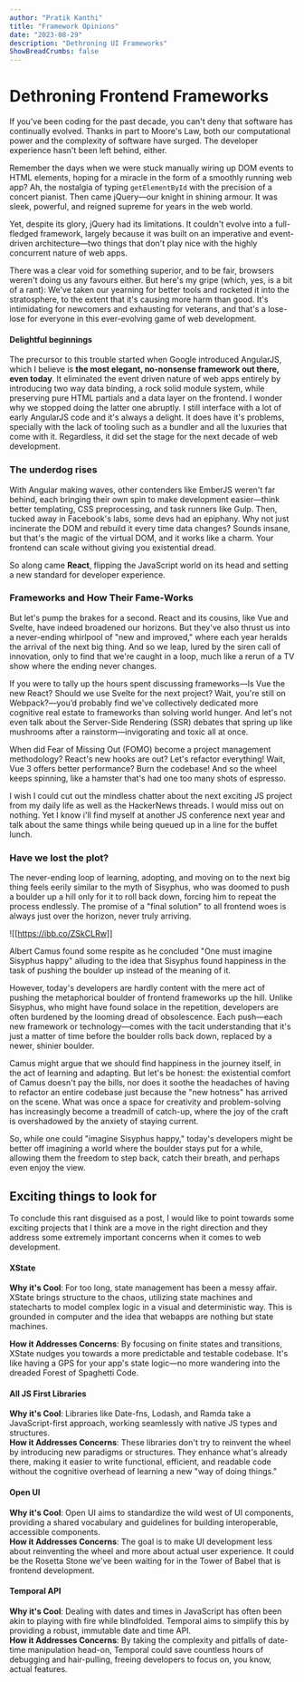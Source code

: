 ```yaml
---
author: "Pratik Kanthi"
title: "Framework Opinions"
date: "2023-08-29"
description: "Dethroning UI Frameworks"
ShowBreadCrumbs: false
---
```


# Dethroning Frontend Frameworks

If you've been coding for the past decade, you can't deny that software has continually evolved. Thanks in part to Moore's Law, both our computational power and the complexity of software have surged. The developer experience hasn't been left behind, either.

Remember the days when we were stuck manually wiring up DOM events to HTML elements, hoping for a miracle in the form of a smoothly running web app? Ah, the nostalgia of typing `getElementById` with the precision of a concert pianist. Then came jQuery—our knight in shining armour. It was sleek, powerful, and reigned supreme for years in the web world.

Yet, despite its glory, jQuery had its limitations. It couldn't evolve into a full-fledged framework, largely because it was built on an imperative and event-driven architecture—two things that don't play nice with the highly concurrent nature of web apps.

There was a clear void for something superior, and to be fair, browsers weren't doing us any favours either. But here's my gripe (which, yes, is a bit of a rant): We've taken our yearning for better tools and rocketed it into the stratosphere, to the extent that it's causing more harm than good. It's intimidating for newcomers and exhausting for veterans, and that's a lose-lose for everyone in this ever-evolving game of web development.

#### Delightful beginnings
The precursor to this trouble started when Google introduced AngularJS, which I believe is **the most elegant, no-nonsense framework out there, even today**. It eliminated the event driven nature of web apps entirely by introducing two way data binding, a rock solid module system, while preserving pure HTML partials and a data layer on the frontend. I wonder why we stopped doing the latter one abruptly.
I still interface with a lot of early AngularJS code and it's always a delight. It does have it's problems, specially with the lack of tooling such as a bundler and all the luxuries that come with it. Regardless, it did set the stage for the next decade of web development.

### The underdog rises
With Angular making waves, other contenders like EmberJS weren't far behind, each bringing their own spin to make development easier—think better templating, CSS preprocessing, and task runners like Gulp. Then, tucked away in Facebook's labs, some devs had an epiphany. Why not just incinerate the DOM and rebuild it every time data changes? Sounds insane, but that's the magic of the virtual DOM, and it works like a charm. Your frontend can scale without giving you existential dread.

So along came **React**, flipping the JavaScript world on its head and setting a new standard for developer experience.

### Frameworks and How Their Fame-Works

But let's pump the brakes for a second. React and its cousins, like Vue and Svelte, have indeed broadened our horizons. But they've also thrust us into a never-ending whirlpool of "new and improved," where each year heralds the arrival of the next big thing. And so we leap, lured by the siren call of innovation, only to find that we're caught in a loop, much like a rerun of a TV show where the ending never changes.

If you were to tally up the hours spent discussing frameworks—Is Vue the new React? Should we use Svelte for the next project? Wait, you're still on Webpack?—you’d probably find we've collectively dedicated more cognitive real estate to frameworks than solving world hunger. And let's not even talk about the Server-Side Rendering (SSR) debates that spring up like mushrooms after a rainstorm—invigorating and toxic all at once.

When did Fear of Missing Out (FOMO) become a project management methodology? React's new hooks are out? Let's refactor everything! Wait, Vue 3 offers better performance? Burn the codebase! And so the wheel keeps spinning, like a hamster that's had one too many shots of espresso.

I wish I could cut out the mindless chatter about the next exciting JS project from my daily life as well as the HackerNews threads. I would miss out on nothing. Yet I know i'll find myself at another JS conference next year and talk about the same things while being queued up in a line for the buffet lunch.

### Have we lost the plot?
The never-ending loop of learning, adopting, and moving on to the next big thing feels eerily similar to the myth of Sisyphus, who was doomed to push a boulder up a hill only for it to roll back down, forcing him to repeat the process endlessly. The promise of a "final solution" to all frontend woes is always just over the horizon, never truly arriving.

![[https://ibb.co/ZSkCLRw]]

Albert Camus found some respite as he concluded "One must imagine Sisyphus happy" alluding to the idea that Sisyphus found happiness in the task of pushing the boulder up instead of the meaning of it.

However, today's developers are hardly content with the mere act of pushing the metaphorical boulder of frontend frameworks up the hill. Unlike Sisyphus, who might have found solace in the repetition, developers are often burdened by the looming dread of obsolescence. Each push—each new framework or technology—comes with the tacit understanding that it's just a matter of time before the boulder rolls back down, replaced by a newer, shinier boulder.

Camus might argue that we should find happiness in the journey itself, in the act of learning and adapting. But let's be honest: the existential comfort of Camus doesn't pay the bills, nor does it soothe the headaches of having to refactor an entire codebase just because the "new hotness" has arrived on the scene. What was once a space for creativity and problem-solving has increasingly become a treadmill of catch-up, where the joy of the craft is overshadowed by the anxiety of staying current.

So, while one could "imagine Sisyphus happy," today's developers might be better off imagining a world where the boulder stays put for a while, allowing them the freedom to step back, catch their breath, and perhaps even enjoy the view.


## Exciting things to look for
To conclude this rant disguised as a post, I would like to point towards some exciting projects that I think are a move in the right direction and they address some extremely important concerns when it comes to web development.

#### XState

**Why it's Cool**: For too long, state management has been a messy affair. XState brings structure to the chaos, utilizing state machines and statecharts to model complex logic in a visual and deterministic way.  This is grounded in computer and the idea that webapps are nothing but state machines.

**How it Addresses Concerns**: By focusing on finite states and transitions, XState nudges you towards a more predictable and testable codebase. It's like having a GPS for your app's state logic—no more wandering into the dreaded Forest of Spaghetti Code.

#### All JS First Libraries

**Why it's Cool**: Libraries like Date-fns, Lodash, and Ramda take a JavaScript-first approach, working seamlessly with native JS types and structures.  
**How it Addresses Concerns**: These libraries don't try to reinvent the wheel by introducing new paradigms or structures. They enhance what's already there, making it easier to write functional, efficient, and readable code without the cognitive overhead of learning a new "way of doing things."

#### Open UI

**Why it's Cool**: Open UI aims to standardize the wild west of UI components, providing a shared vocabulary and guidelines for building interoperable, accessible components.  
**How it Addresses Concerns**: The goal is to make UI development less about reinventing the wheel and more about actual user experience. It could be the Rosetta Stone we've been waiting for in the Tower of Babel that is frontend development.

#### Temporal API

**Why it's Cool**: Dealing with dates and times in JavaScript has often been akin to playing with fire while blindfolded. Temporal aims to simplify this by providing a robust, immutable date and time API.  
**How it Addresses Concerns**: By taking the complexity and pitfalls of date-time manipulation head-on, Temporal could save countless hours of debugging and hair-pulling, freeing developers to focus on, you know, actual features.



